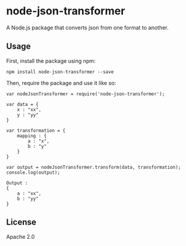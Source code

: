 # node-json-transformer

A Node.js package that converts json from one format to another.

## Usage

First, install the package using npm:

    npm install node-json-transformer --save

Then, require the package and use it like so:

    var nodeJsonTransformer = require('node-json-transformer');

    var data = {
        x : "xx",
        y : "yy"
    }
    
    var transformation = {
        mapping : {
            a : "x",
            b : "y"
        }
    }
    
    var output = nodeJsonTransformer.transform(data, transformation);
    console.log(output);
    
    Output : 
    {
        a : "xx",
        b : "yy"
    }
    

## License

Apache 2.0